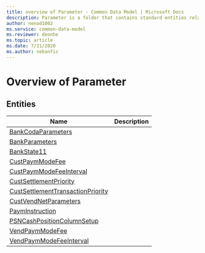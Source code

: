 ```yaml
---
title: overview of Parameter - Common Data Model | Microsoft Docs
description: Parameter is a folder that contains standard entities related to the Common Data Model.
author: nenad1002
ms.service: common-data-model
ms.reviewer: deonhe
ms.topic: article
ms.date: 7/21/2020
ms.author: nebanfic
---
```


# Overview of Parameter


## Entities

|Name|Description|
|---|---|
|[BankCodaParameters](BankCodaParameters.md)||
|[BankParameters](BankParameters.md)||
|[BankState11](BankState11.md)||
|[CustPaymModeFee](CustPaymModeFee.md)||
|[CustPaymModeFeeInterval](CustPaymModeFeeInterval.md)||
|[CustSettlementPriority](CustSettlementPriority.md)||
|[CustSettlementTransactionPriority](CustSettlementTransactionPriority.md)||
|[CustVendNetParameters](CustVendNetParameters.md)||
|[PaymInstruction](PaymInstruction.md)||
|[PSNCashPositionColumnSetup](PSNCashPositionColumnSetup.md)||
|[VendPaymModeFee](VendPaymModeFee.md)||
|[VendPaymModeFeeInterval](VendPaymModeFeeInterval.md)||
